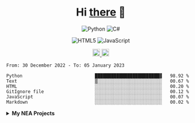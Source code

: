 <h1 align="center">Hi <a href="https://glyb.github.io" target="_blank">there</a> 👋</h1>

<div align="center">
  
  ![Python](https://img.shields.io/badge/python-3670A0?style=for-the-badge&logo=python&logoColor=ffdd54)
  	![C#](https://img.shields.io/badge/c%23-%23239120.svg?style=for-the-badge&logo=c-sharp&logoColor=white)
  
  ![HTML5](https://img.shields.io/badge/html5-%23E34F26.svg?style=for-the-badge&logo=html5&logoColor=white)
  ![JavaScript](https://img.shields.io/badge/javascript-%23323330.svg?style=for-the-badge&logo=javascript&logoColor=%23F7DF1E)
  
 </div>

<div align="center">
  <a href="https://discord.gg/FVVhEG5y2g">
  <img alt="Discord" width="20px" src="https://raw.githubusercontent.com/peterthehan/peterthehan/master/assets/discord.svg" />
  </a>
  <a href="#">
  <img alt="LinkedIN" width="20px" src="https://raw.githubusercontent.com/peterthehan/peterthehan/master/assets/linkedin.svg" />
  </a>
</div>

 <!--START_SECTION:waka-->

```text
From: 30 December 2022 - To: 05 January 2023

Python                           ████████████████████████▓   98.92 %
Text                             ▒░░░░░░░░░░░░░░░░░░░░░░░░   00.67 %
HTML                             ░░░░░░░░░░░░░░░░░░░░░░░░░   00.20 %
GitIgnore file                   ░░░░░░░░░░░░░░░░░░░░░░░░░   00.12 %
JavaScript                       ░░░░░░░░░░░░░░░░░░░░░░░░░   00.07 %
Markdown                         ░░░░░░░░░░░░░░░░░░░░░░░░░   00.02 %
```

<!--END_SECTION:waka-->

<details close="false">  
  <summary><b>My NEA Projects</b></summary> 
  
  <img width="368" alt="Screenshot 2023-01-03 232642" src="https://user-images.githubusercontent.com/114028212/210458630-b22215cf-1bd5-4cc5-a5b0-641a8428d720.png">

 </details>




 
